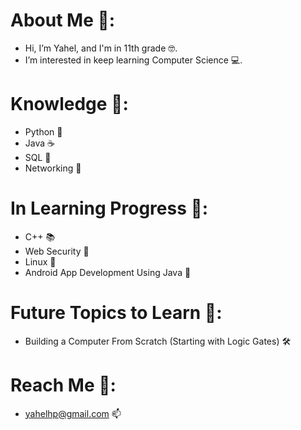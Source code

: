 # About Me 🧐:
- Hi, I’m Yahel, and I'm in 11th grade 🤓. 
- I’m interested in keep learning Computer Science 💻.

# Knowledge 🧠:
- Python 🐍
- Java ☕
- SQL 📂
- Networking 📲

# In Learning Progress 📃:
- C++ 📚
- Web Security 🔐
- Linux 🦜
- Android App Development Using Java 📱

# Future Topics to Learn 📌:
- Building a Computer From Scratch (Starting with Logic Gates) 🛠

# Reach Me 📩:
- yahelhp@gmail.com 📫

<!---
YahelB05/YahelB05 is a ✨ special ✨ repository because its `README.md` (this file) appears on your GitHub profile.
You can click the Preview link to take a look at your changes.
--->
